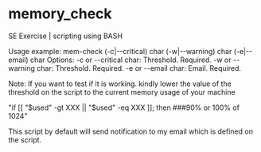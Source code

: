 # memory_check
SE Exercise | scripting using BASH 

Usage example:
mem-check (-c|--critical) char (-w|--warning) char (-e|--email) char
Options:
-c or --critical char: Threshold. Required.
-w or --warning char: Threshold. Required.
-e or --email char: Email. Required.

Note: If you want to test if it is working. kindly lower the value of the threshold on the script to the current memory usage of your machine

"if [[ "$used" -gt XXX || "$used" -eq XXX ]]; then ###90% or 100% of 1024"

This script by default will send notification to my email which is defined on the script.
